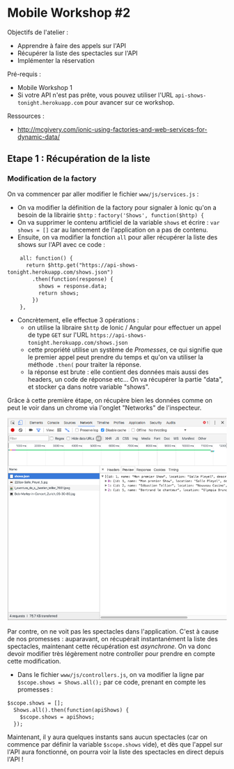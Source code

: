 Mobile Workshop #2
=======


Objectifs de l'atelier :

* Apprendre à faire des appels sur l'API
* Récupérer la liste des spectacles sur l'API
* Implémenter la réservation


Pré-requis :

* Mobile Workshop 1
* Si votre API n'est pas prête, vous pouvez utiliser l'URL `api-shows-tonight.herokuapp.com` pour avancer sur ce workshop.

Ressources :

* http://mcgivery.com/ionic-using-factories-and-web-services-for-dynamic-data/


## Etape 1 : Récupération de la liste

### Modification de la factory

On va commencer par aller modifier le fichier `www/js/services.js` :

* On va modifier la définition de la factory pour signaler à Ionic qu'on a besoin de la librairie `$http` : `factory('Shows', function($http) {`
* On va supprimer le contenu artificiel de la variable `shows` et écrire : `var shows = []` car au lancement de l'application on a pas de contenu.
* Ensuite, on va modifier la fonction `all` pour aller récupérer la liste des shows sur l'API avec ce code :
```
    all: function() {
      return $http.get("https://api-shows-tonight.herokuapp.com/shows.json")
        .then(function(response) {
          shows = response.data;
          return shows;
        })
    },
```
* Concrètement, elle effectue 3 opérations :
  * on utilise la libraire `$http` de Ionic / Angular pour effectuer un appel de type `GET` sur l'URL `https://api-shows-tonight.herokuapp.com/shows.json`
  * cette propriété utilise un système de *Promesses*, ce qui signifie que le premier appel peut prendre du temps et qu'on va utiliser la méthode `.then(` pour traiter la réponse.
  * la réponse est brute : elle contient des données mais aussi des headers, un code de réponse etc... On va récupérer la partie "data", et stocker ça dans notre variable "shows".

Grâce à cette première étape, on récupère bien les données comme on peut le voir dans un chrome via l'onglet "Networks" de l'inspecteur.

<img src="tutorial_resources/network.png" alt="Github" style="width:600px">

Par contre, on ne voit pas les spectacles dans l'application. C'est à cause de nos promesses : auparavant, on récupérait instantanément la liste des spectacles, maintenant cette récupération est *asynchrone*. On va donc devoir modifier très légèrement notre controller pour prendre en compte cette modification.

* Dans le fichier `www/js/controllers.js`, on va modifier la ligne par `$scope.shows = Shows.all();` par ce code, prenant en compte les promesses :
```
$scope.shows = [];
  Shows.all().then(function(apiShows) {
    $scope.shows = apiShows;
  });
```

Maintenant, il y aura quelques instants sans aucun spectacles (car on commence par définir la variable `$scope.shows` vide), et dès que l'appel sur l'API aura fonctionné, on pourra voir la liste des spectacles en direct depuis l'API !



